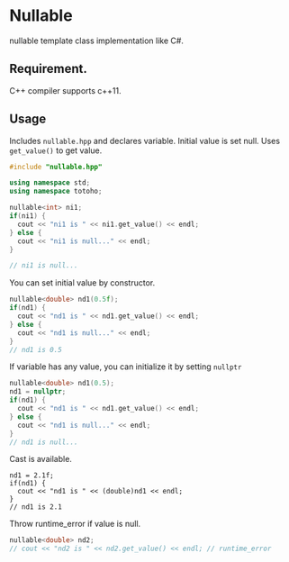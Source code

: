 Nullable
===============================

nullable template class implementation like C#.

## Requirement.

C++ compiler supports c++11.

## Usage


Includes `nullable.hpp` and declares variable.
Initial value is set null. Uses `get_value()` to get value.

```cpp
#include "nullable.hpp"

using namespace std;
using namespace totoho;

nullable<int> ni1;
if(ni1) {
  cout << "ni1 is " << ni1.get_value() << endl;
} else {
  cout << "ni1 is null..." << endl;
}

// ni1 is null...
```

You can set initial value by constructor.

```cpp
nullable<double> nd1(0.5f);
if(nd1) {
  cout << "nd1 is " << nd1.get_value() << endl;
} else {
  cout << "nd1 is null..." << endl;
}
// nd1 is 0.5
```

If variable has any value, you can initialize it by setting `nullptr` 

```cpp
nullable<double> nd1(0.5);
nd1 = nullptr; 
if(nd1) { 
  cout << "nd1 is " << nd1.get_value() << endl;
} else {
  cout << "nd1 is null..." << endl;
}
// nd1 is null...
```

Cast is available.

```
nd1 = 2.1f;
if(nd1) {
  cout << "nd1 is " << (double)nd1 << endl;
}
// nd1 is 2.1
```

Throw runtime_error if value is null.

```cpp
nullable<double> nd2;
// cout << "nd2 is " << nd2.get_value() << endl; // runtime_error
```


